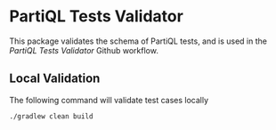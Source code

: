 # PartiQL Tests Validator

This package validates the schema of PartiQL tests, and is used in the *PartiQL Tests Validator* Github workflow.

## Local Validation

The following command will validate test cases locally

```shell
./gradlew clean build
```
